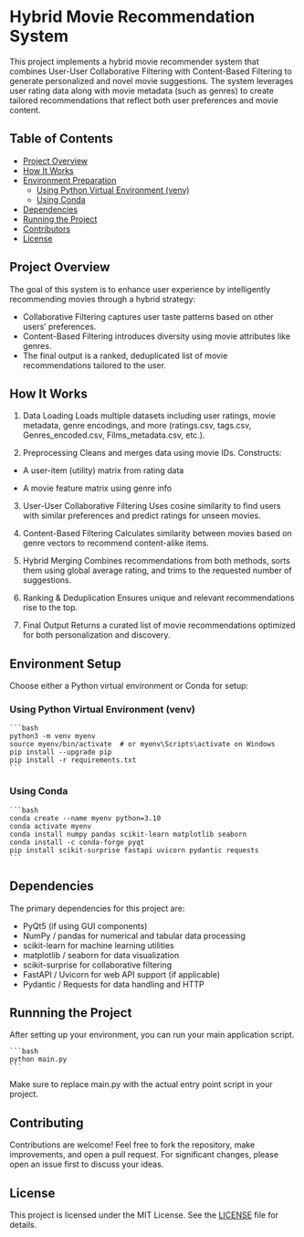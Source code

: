 # Hybrid Movie Recommendation System

This project implements a hybrid movie recommender system that combines User-User Collaborative Filtering with Content-Based Filtering to generate personalized and novel movie suggestions. The system leverages user rating data along with movie metadata (such as genres) to create tailored recommendations that reflect both user preferences and movie content.



## Table of Contents
- [Project Overview](#project-overview)
- [How It Works](#How-It-Works)
- [Environment Preparation](#environment-preparation)
  - [Using Python Virtual Environment (venv)](#using-python-virtual-environment-venv)
  - [Using Conda](#using-conda)
- [Dependencies](#dependencies)
- [Running the Project](#Running-the-Project)
- [Contributors](#contributors)
- [License](#license)

## Project Overview

The goal of this system is to enhance user experience by intelligently recommending movies through a hybrid strategy:

- Collaborative Filtering captures user taste patterns based on other users’ preferences.
- Content-Based Filtering introduces diversity using movie attributes like genres.
- The final output is a ranked, deduplicated list of movie recommendations tailored to the user.


## How It Works

1. Data Loading
Loads multiple datasets including user ratings, movie metadata, genre encodings, and more (ratings.csv, tags.csv, Genres_encoded.csv, Films_metadata.csv, etc.).

2. Preprocessing
Cleans and merges data using movie IDs. Constructs:

 - A user-item (utility) matrix from rating data

 - A movie feature matrix using genre info

3. User-User Collaborative Filtering
Uses cosine similarity to find users with similar preferences and predict ratings for unseen movies.

4. Content-Based Filtering
Calculates similarity between movies based on genre vectors to recommend content-alike items.

5. Hybrid Merging
Combines recommendations from both methods, sorts them using global average rating, and trims to the requested number of suggestions.

6. Ranking & Deduplication
Ensures unique and relevant recommendations rise to the top.

7. Final Output
Returns a curated list of movie recommendations optimized for both personalization and discovery.

## Environment Setup
Choose either a Python virtual environment or Conda for setup:

### Using Python Virtual Environment (venv)
    ```bash
    python3 -m venv myenv
    source myenv/bin/activate  # or myenv\Scripts\activate on Windows
    pip install --upgrade pip
    pip install -r requirements.txt
    ```

### Using Conda

    ```bash
    conda create --name myenv python=3.10
    conda activate myenv
    conda install numpy pandas scikit-learn matplotlib seaborn
    conda install -c conda-forge pyqt
    pip install scikit-surprise fastapi uvicorn pydantic requests
    ```

## Dependencies

The primary dependencies for this project are:
- PyQt5 (if using GUI components)
- NumPy / pandas for numerical and tabular data processing
- scikit-learn for machine learning utilities
- matplotlib / seaborn for data visualization
- scikit-surprise for collaborative filtering
- FastAPI / Uvicorn for web API support (if applicable)
- Pydantic / Requests for data handling and HTTP

## Runnning the Project

After setting up your environment, you can run your main application script.

    ```bash
    python main.py
    ```

Make sure to replace main.py with the actual entry point script in your project.

## Contributing

Contributions are welcome! Feel free to fork the repository, make improvements, and open a pull request. For significant changes, please open an issue first to discuss your ideas.

## License

This project is licensed under the MIT License. See the [LICENSE](LICENSE) file for details.
